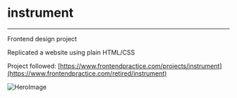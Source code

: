 # instrument
---

Frontend design project

Replicated a website using plain HTML/CSS

Project followed: [https://www.frontendpractice.com/projects/instrument](https://www.frontendpractice.com/retired/instrument)

![HeroImage](https://github.com/keirhewitt/instrument/assets/57302739/c8e35dc3-aa47-4fa6-aff1-600ff054ed12)
